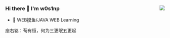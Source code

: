 ### Hi there 👋 I'm w0s1np<img align="right" src="https://github-readme-stats.vercel.app/api?username=w0s1np&show_icons=true&theme=radical">


- 🌱 WEB摸鱼/JAVA WEB Learning

座右铭：苟有恒，何为三更眠五更起

